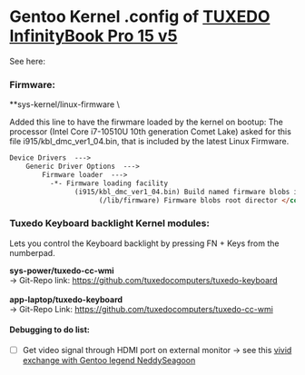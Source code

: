# Gentoo Kernel .config of [TUXEDO InfinityBook Pro 15 v5](https://www.tuxedocomputers.com/de/Linux-Hardware/Linux-Notebooks/15-16-Zoll/TUXEDO-InfinityBook-Pro-15-v5-SILVER-Edition.tuxedo) 

See here: 

### Firmware:

**sys-kernel/linux-firmware \

Added this line to have the firwmare loaded by the kernel on bootup:
The processor (Intel Core i7-10510U 10th generation Comet Lake) asked for this file i915/kbl_dmc_ver1_04.bin, that is included by the latest Linux Firmware.

```markdown
Device Drivers  --->
    Generic Driver Options  --->
        Firmware loader  --->
          -*- Firmware loading facility
                (i915/kbl_dmc_ver1_04.bin) Build named firmware blobs into the kernel binary
                      (/lib/firmware) Firmware blobs root director </code>
```
### Tuxedo Keyboard backlight Kernel modules:

Lets you control the Keyboard backlight by pressing FN + Keys from the numberpad.

**sys-power/tuxedo-cc-wmi** \
-> Git-Repo link: https://github.com/tuxedocomputers/tuxedo-keyboard
\
\
**app-laptop/tuxedo-keyboard** \
-> Git-Repo Link: https://github.com/tuxedocomputers/tuxedo-cc-wmi


#### Debugging to do list:
- [ ] Get video signal through HDMI port on external monitor -> see this [vivid exchange with Gentoo legend NeddySeagoon](https://forums.gentoo.org/viewtopic-t-1118210.html)
